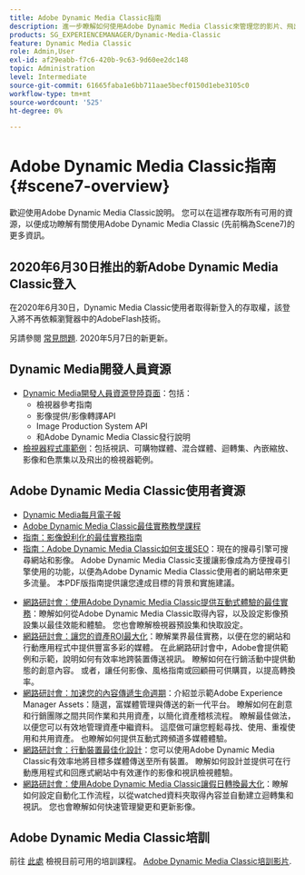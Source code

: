 ```yaml
---
title: Adobe Dynamic Media Classic指南
description: 進一步瞭解如何使用Adobe Dynamic Media Classic來管理您的影片、飛出專案等，同時參閱AEMCloud Service檔案。
products: SG_EXPERIENCEMANAGER/Dynamic-Media-Classic
feature: Dynamic Media Classic
role: Admin,User
exl-id: af29eabb-f7c6-420b-9c63-9d60ee2dc148
topic: Administration
level: Intermediate
source-git-commit: 61665faba1e6bb711aae5becf0150d1ebe3105c0
workflow-type: tm+mt
source-wordcount: '525'
ht-degree: 0%

---
```


# Adobe Dynamic Media Classic指南 {#scene7-overview}

歡迎使用Adobe Dynamic Media Classic說明。 您可以在這裡存取所有可用的資源，以便成功瞭解有關使用Adobe Dynamic Media Classic (先前稱為Scene7)的更多資訊。

## 2020年6月30日推出的新Adobe Dynamic Media Classic登入

在2020年6月30日，Dynamic Media Classic使用者取得新登入的存取權，該登入將不再依賴瀏覽器中的AdobeFlash技術。

另請參閱 [常見問題](new-ui-2020.md). 2020年5月7日的新更新。

## Dynamic Media開發人員資源

* [Dynamic Media開發人員資源登陸頁面](https://experienceleague.adobe.com/en/docs/dynamic-media-developer-resources)：包括：
   * 檢視器參考指南
   * 影像提供/影像轉譯API
   * Image Production System API
   * 和Adobe Dynamic Media Classic發行說明
* [檢視器程式庫範例](https://landing.adobe.com/en/na/dynamic-media/ctir-2755/live-demos.html)：包括視訊、可購物媒體、混合媒體、迴轉集、內嵌縮放、影像和色票集以及飛出的檢視器範例。

## Adobe Dynamic Media Classic使用者資源

* [Dynamic Media每月電子報](dynamic-media-newsletter.md)
* [Adobe Dynamic Media Classic最佳實務教學課程](https://experienceleague.adobe.com/en/docs/experience-manager-learn/dynamic-media-classic-tutorial/overview)
* [指南：影像銳利化的最佳實務指南](/help/using/assets/s7_sharpening_images.pdf)
* [指南：Adobe Dynamic Media Classic如何支援SEO](/help/using/assets/s7_seo.pdf)：現在的搜尋引擎可搜尋網站和影像。 Adobe Dynamic Media Classic支援讓影像成為方便搜尋引擎使用的功能，以便為Adobe Dynamic Media Classic使用者的網站帶來更多流量。 本PDF版指南提供讓您達成目標的背景和實施建議。
<!-- * [Webinar: Best Practices for Responsive Design](http://offers.adobe.com/en/na/marketing/landings/_40458_responsive_design_live_on_demand_webinar.html): Learn practical tips on how to improve your mobile strategy. See real-world examples of responsive design in action. Create one primary asset that works across multiple devices and increase mobile performance by dynamically changing the resolution of images or the orientation of images for portrait or landscape displays. Learn how to also dynamically crop, scale, or resize images. -->
* [網路研討會：使用Adobe Dynamic Media Classic提供互動式體驗的最佳實務](https://seminars.adobeconnect.com/p7wb8ej3u6d/)：瞭解如何從Adobe Dynamic Media Classic取得內容，以及設定影像預設集以最佳效能和體驗。 您也會瞭解檢視器預設集和快取設定。
* [網路研討會：讓您的資產ROI最大化](https://adobecustomersuccess.adobeconnect.com/p5ar3hfrrec/?launcher=false&amp;fcsContent=true&amp;pbMode=normal&amp;proto=true)：瞭解業界最佳實務，以便在您的網站和行動應用程式中提供豐富多彩的媒體。 在此網路研討會中，Adobe會提供範例和示範，說明如何有效率地跨裝置傳送視訊。 瞭解如何在行銷活動中提供動態的創意內容。 或者，讓任何影像、風格指南或回顧冊可供購買，以提高轉換率。
* [網路研討會：加速您的內容傳遞生命週期](https://adobecustomersuccess.adobeconnect.com/p88ducm9pqv/)：介紹並示範Adobe Experience Manager Assets：隨選，富媒體管理與傳送的新一代平台。 瞭解如何在創意和行銷團隊之間共同作業和共用資產，以簡化資產稽核流程。 瞭解最佳做法，以便您可以有效地管理資產中繼資料。 這麼做可讓您輕鬆尋找、使用、重複使用和共用資產。 也瞭解如何提供互動式跨頻道多媒體體驗。
* [網路研討會：行動裝置最佳化設計](https://adobecustomersuccess.adobeconnect.com/p6oqd3wydif/?launcher=false&amp;fcsContent=true&amp;pbMode=normal&amp;proto=true)：您可以使用Adobe Dynamic Media Classic有效率地將目標多媒體傳送至所有裝置。 瞭解如何設計並提供可在行動應用程式和回應式網站中有效運作的影像和視訊檢視體驗。
* [網路研討會：使用Adobe Dynamic Media Classic讓假日轉換最大化](https://adobecustomersuccess.adobeconnect.com/p32n1yr85c9/?proto=true)：瞭解如何設定自動化工作流程，以從watched資料夾取得內容並自動建立迴轉集和視訊。 您也會瞭解如何快速管理變更和更新影像。

## Adobe Dynamic Media Classic培訓

前往 [此處](https://learning.adobe.com/catalog.html#product=adobe-scene7) 檢視目前可用的培訓課程。
[Adobe Dynamic Media Classic培訓影片](/help/using/training-videos.md).
